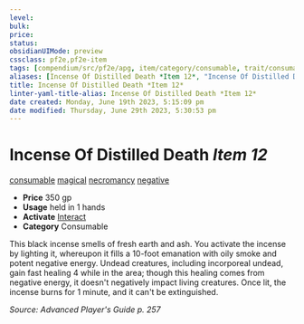 ```yaml
---
level:
bulk:
price:
status:
obsidianUIMode: preview
cssclass: pf2e,pf2e-item
tags: [compendium/src/pf2e/apg, item/category/consumable, trait/consumable, trait/magical, trait/necromancy, trait/negative]
aliases: [Incense Of Distilled Death *Item 12*, "Incense Of Distilled Death"]
title: Incense Of Distilled Death *Item 12*
linter-yaml-title-alias: Incense Of Distilled Death *Item 12*
date created: Monday, June 19th 2023, 5:15:09 pm
date modified: Thursday, June 29th 2023, 5:30:53 pm
---
```


# Incense Of Distilled Death *Item 12*

[consumable](rules/traits/consumable.md) [magical](rules/traits/magical.md) [necromancy](rules/traits/necromancy.md) [negative](rules/traits/negative.md)  

- **Price** 350 gp
- **Usage** held in 1 hands
- **Activate** [Interact](rules/actions/interact.md)
- **Category** Consumable

This black incense smells of fresh earth and ash. You activate the incense by lighting it, whereupon it fills a 10-foot emanation with oily smoke and potent negative energy. Undead creatures, including incorporeal undead, gain fast healing 4 while in the area; though this healing comes from negative energy, it doesn't negatively impact living creatures. Once lit, the incense burns for 1 minute, and it can't be extinguished.

*Source: Advanced Player's Guide p. 257*
